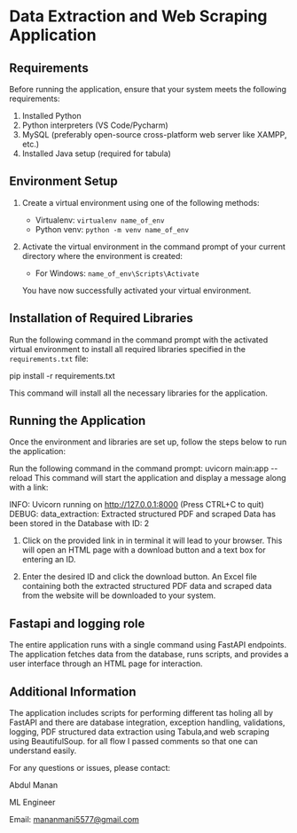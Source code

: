 # Data Extraction and Web Scraping Application

## Requirements

Before running the application, ensure that your system meets the following requirements:

1. Installed Python
2. Python interpreters (VS Code/Pycharm)
3. MySQL (preferably open-source cross-platform web server like XAMPP, etc.)
4. Installed Java setup (required for tabula)

## Environment Setup

1. Create a virtual environment using one of the following methods:
   - Virtualenv: `virtualenv name_of_env`
   - Python venv: `python -m venv name_of_env`

2. Activate the virtual environment in the command prompt of your current directory where the environment is created:
   - For Windows: `name_of_env\Scripts\Activate`

   You have now successfully activated your virtual environment.

## Installation of Required Libraries

Run the following command in the command prompt with the activated virtual environment to install all required libraries specified in the `requirements.txt` file:


pip install -r requirements.txt

This command will install all the necessary libraries for the application.

## Running the Application

Once the environment and libraries are set up, follow the steps below to run the application:

Run the following command in the command prompt:
uvicorn main:app --reload
This command will start the application and display a message along with a link:

INFO: Uvicorn running on http://127.0.0.1:8000 (Press CTRL+C to quit)
DEBUG: data_extraction: Extracted structured PDF and scraped Data has been stored in the Database with ID: 2 

1.  Click on the provided link in in terminal it will lead to your browser. This will open an HTML page with a download button and a text box for entering an ID.

2.  Enter the desired ID and click the download button. An Excel file containing both the extracted structured PDF data and scraped data from
   the website will be downloaded to your system.


## Fastapi and logging role

The entire application runs with a single command using FastAPI endpoints. 
The application fetches data from the database, runs scripts, and provides a user interface through an HTML page for interaction.  
## Additional Information
The application includes scripts for performing different tas holing all by FastAPI and there are database integration, exception handling, validations, logging, 
PDF structured data extraction using Tabula,and web scraping using BeautifulSoup. for all flow I passed comments so that one can understand easily.

For any questions or issues, please contact:

Abdul Manan

ML Engineer

Email: mananmani5577@gmail.com
